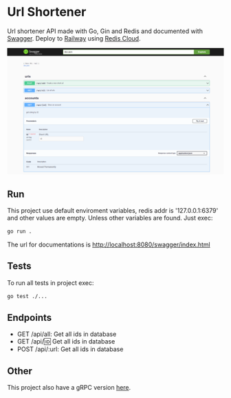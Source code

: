 # Url Shortener

Url shortener API made with Go, Gin and Redis and documented with [Swagger](https://swagger.io/). Deploy to [Railway](https://railway.app) using [Redis Cloud](https://app.redislabs.com).

![api image with swagger](./readme-assets/url-shortener-api-doc.png)

## Run

This project use default enviroment variables, redis addr is '127.0.0.1:6379' and other values are empty.
Unless other variables are found. Just exec:

```bash
go run .
```

The url for documentations is <http://localhost:8080/swagger/index.html>

## Tests

To run all tests in project exec:

```bash
go test ./...
```

## Endpoints

- GET /api/all: Get all ids in database
- GET /api/:id: Get all ids in database
- POST /api/:url: Get all ids in database

## Other

This project also have a gRPC version [here](https://github.com/Patrick564/url-shortener-backend).
